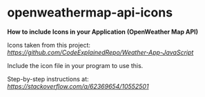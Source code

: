 # openweathermap-api-icons
**How to include Icons in your Application (OpenWeather Map API)**

 Icons taken from this project: *https://github.com/CodeExplainedRepo/Weather-App-JavaScript*
 
 Include the icon file in your program to use this.
 
 Step-by-step instructions at: *https://stackoverflow.com/a/62369654/10552501*
 
